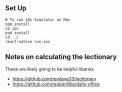 ## Set Up

```
# To run iOs Simulator on Mac
npm install
cd ios
pod install
cd ../
react-native run-ios
```

## Notes on calculating the lectionary

These are likely going to be helpful libaries
* https://github.com/revdave33/lectionary
* https://github.com/reubenlillie/daily-office
